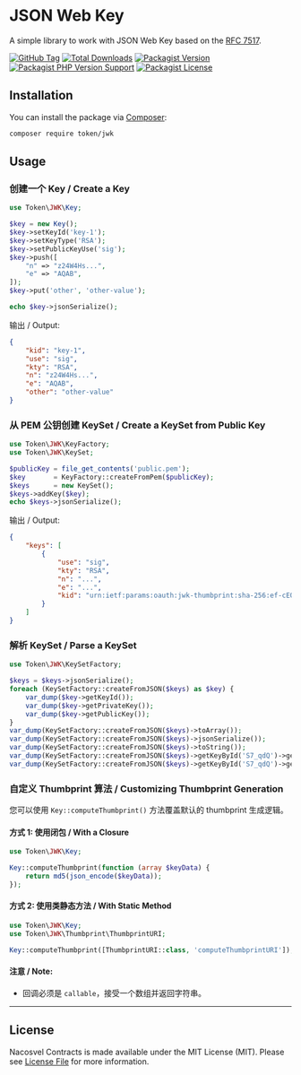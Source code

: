 # JSON Web Key

A simple library to work with JSON Web Key based on the [RFC 7517](https://tools.ietf.org/html/rfc7517).

[![GitHub Tag](https://img.shields.io/github/v/tag/dependencies-packagist/jwk)](https://github.com/dependencies-packagist/jwk/tags)
[![Total Downloads](https://img.shields.io/packagist/dt/token/jwk?style=flat-square)](https://packagist.org/packages/token/jwk)
[![Packagist Version](https://img.shields.io/packagist/v/token/jwk)](https://packagist.org/packages/token/jwk)
[![Packagist PHP Version Support](https://img.shields.io/packagist/php-v/token/jwk)](https://github.com/dependencies-packagist/jwk)
[![Packagist License](https://img.shields.io/github/license/dependencies-packagist/jwk)](https://github.com/dependencies-packagist/jwk)

## Installation

You can install the package via [Composer](https://getcomposer.org/):

```bash
composer require token/jwk
```

## Usage

### 创建一个 Key / Create a Key

```php
use Token\JWK\Key;

$key = new Key();
$key->setKeyId('key-1');
$key->setKeyType('RSA');
$key->setPublicKeyUse('sig');
$key->push([
    "n" => "z24W4Hs...",
    "e" => "AQAB",
]);
$key->put('other', 'other-value');

echo $key->jsonSerialize();
```

输出 / Output:

```json
{
    "kid": "key-1",
    "use": "sig",
    "kty": "RSA",
    "n": "z24W4Hs...",
    "e": "AQAB",
    "other": "other-value"
}
```

### 从 PEM 公钥创建 KeySet / Create a KeySet from Public Key

```php
use Token\JWK\KeyFactory;
use Token\JWK\KeySet;

$publicKey = file_get_contents('public.pem');
$key       = KeyFactory::createFromPem($publicKey);
$keys      = new KeySet();
$keys->addKey($key);
echo $keys->jsonSerialize();
```

输出 / Output:

```json
{
    "keys": [
        {
            "use": "sig",
            "kty": "RSA",
            "n": "...",
            "e": "...",
            "kid": "urn:ietf:params:oauth:jwk-thumbprint:sha-256:ef-cEOUom1NztLRBBWGQjmRyaYCK4NwggwOdw-CXfAc"
        }
    ]
}
```

### 解析 KeySet / Parse a KeySet

```php
use Token\JWK\KeySetFactory;

$keys = $keys->jsonSerialize();
foreach (KeySetFactory::createFromJSON($keys) as $key) {
    var_dump($key->getKeyId());
    var_dump($key->getPrivateKey());
    var_dump($key->getPublicKey());
}
var_dump(KeySetFactory::createFromJSON($keys)->toArray());
var_dump(KeySetFactory::createFromJSON($keys)->jsonSerialize());
var_dump(KeySetFactory::createFromJSON($keys)->toString());
var_dump(KeySetFactory::createFromJSON($keys)->getKeyById('S7_qdQ')->getKeyType());
var_dump(KeySetFactory::createFromJSON($keys)->getKeyById('S7_qdQ')->getPublicKey());
```

### 自定义 Thumbprint 算法 / Customizing Thumbprint Generation

您可以使用 `Key::computeThumbprint()` 方法覆盖默认的 thumbprint 生成逻辑。

#### 方式 1: 使用闭包 / With a Closure

```php
use Token\JWK\Key;

Key::computeThumbprint(function (array $keyData) {
    return md5(json_encode($keyData));
});
```

#### 方式 2: 使用类静态方法 / With Static Method

```php
use Token\JWK\Key;
use Token\JWK\Thumbprint\ThumbprintURI;

Key::computeThumbprint([ThumbprintURI::class, 'computeThumbprintURI']);
```

#### 注意 / Note:

* 回调必须是 `callable`，接受一个数组并返回字符串。

---

## License

Nacosvel Contracts is made available under the MIT License (MIT). Please see [License File](LICENSE) for more information.
